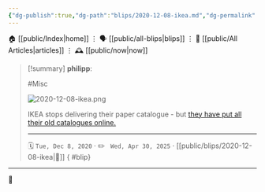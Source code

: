 ```yaml
---
{"dg-publish":true,"dg-path":"blips/2020-12-08-ikea.md","dg-permalink":"2020/12/08/ikea/","permalink":"/2020/12/08/ikea/","title":"philipp @ 2020-12-08"}
---
```



<div class="transclusion internal-embed is-loaded"><div class="markdown-embed">




🏠 [[public/Index\|home]]  ⋮ 🗣️ [[public/all-blips\|blips]] ⋮  📝 [[public/All Articles\|articles]]  ⋮ 🕰️ [[public/now\|now]]


</div></div>


> [!summary] **philipp**:
>
> #Misc
>
> ![2020-12-08-ikea.png](/img/user/attachments/2020-12-08-ikea.png)
>
> IKEA stops delivering their paper catalogue - but [they have put all their old catalogues online.](https://ikeamuseum.com/sv/ikea-kataloger/)
> - - -
>
> 🗓️ <code>Tue, Dec 8, 2020</code>  · ✏️ <code> Wed, Apr 30, 2025</code>  · [[public/blips/2020-12-08-ikea\|🔗]]
{ #blip}


- - -

 👾
